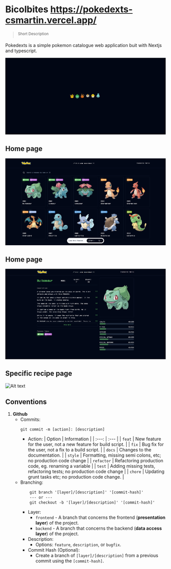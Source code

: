# **Bicolbites** https://pokedexts-csmartin.vercel.app/

> <sup>Short Description</sup>

Pokedexts is a simple pokemon catalogue web application buit with Nextjs and typescript.

![Alt text](public/images/loader.gif)

## Home page

![Alt text](public/catalogue.png)

## Home page

![Alt text](public/images/bulbasaur-page.png)

## Specific recipe page

![Alt text](public/images/recipe-page.png)

## **Conventions**

1. **Github**
    - Commits:
        ```shell
        git commit -m [action]: [description]
        ```
        - Action:
          | Option | Information |
          | :---: | :--- |
          | `feat` | New feature for the user, not a new feature for build script. |
          | `fix` | Bug fix for the user, not a fix to a build script. |
          | `docs` | Changes to the documentation. |
          | `style` | Formatting, missing semi colons, etc; no production code change |
          | `refactor` | Refactoring production code, eg. renaming a variable |
          | `test` | Adding missing tests, refactoring tests; no production code change |
          | `chore` | Updating grunt tasks etc; no production code change. |
    - Branching:
        ```shell
            git branch '[layer]/[description]' '[commit-hash]'
            --- or ---
            git checkout -b '[layer]/[description]' '[commit-hash]'
        ```
        - Layer:
            - `frontend` - A branch that concerns the frontend (**presentation layer**) of the project.
            - `backend` - A branch that concerns the backend (**data access layer**) of the project.
        - Description:
            - Options: `feature`, `description`, or `bugfix`.
        - Commit Hash (Optional):
            - Create a branch of `[layer]/[description]` from a previous commit using the `[commit-hash]`.
